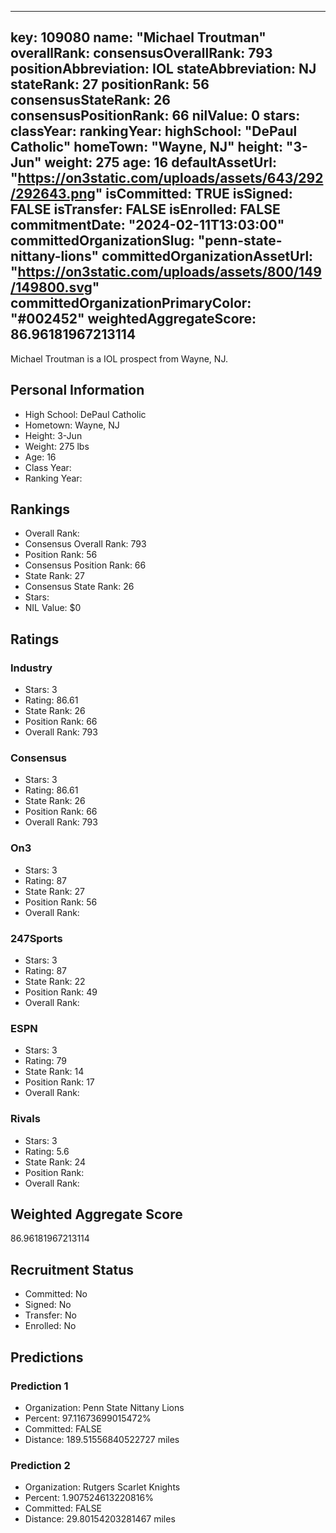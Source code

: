 ---
  key: 109080
  name: "Michael Troutman"
  overallRank: 
  consensusOverallRank: 793
  positionAbbreviation: IOL
  stateAbbreviation: NJ
  stateRank: 27
  positionRank: 56
  consensusStateRank: 26
  consensusPositionRank: 66
  nilValue: 0
  stars: 
  classYear: 
  rankingYear: 
  highSchool: "DePaul Catholic"
  homeTown: "Wayne, NJ"
  height: "3-Jun"
  weight: 275
  age: 16
  defaultAssetUrl: "https://on3static.com/uploads/assets/643/292/292643.png"
  isCommitted: TRUE
  isSigned: FALSE
  isTransfer: FALSE
  isEnrolled: FALSE
  commitmentDate: "2024-02-11T13:03:00"
  committedOrganizationSlug: "penn-state-nittany-lions"
  committedOrganizationAssetUrl: "https://on3static.com/uploads/assets/800/149/149800.svg"
  committedOrganizationPrimaryColor: "#002452"
  weightedAggregateScore: 86.96181967213114
  ---
  
  Michael Troutman is a IOL prospect from Wayne, NJ.
  
  ## Personal Information
  - High School: DePaul Catholic
  - Hometown: Wayne, NJ
  - Height: 3-Jun
  - Weight: 275 lbs
  - Age: 16
  - Class Year: 
  - Ranking Year: 
  
  ## Rankings
  - Overall Rank: 
  - Consensus Overall Rank: 793
  - Position Rank: 56
  - Consensus Position Rank: 66
  - State Rank: 27
  - Consensus State Rank: 26
  - Stars: 
  - NIL Value: $0
  
  ## Ratings
  
  ### Industry
  - Stars: 3
  - Rating: 86.61
  - State Rank: 26
  - Position Rank: 66
  - Overall Rank: 793
  
  ### Consensus
  - Stars: 3
  - Rating: 86.61
  - State Rank: 26
  - Position Rank: 66
  - Overall Rank: 793
  
  ### On3
  - Stars: 3
  - Rating: 87
  - State Rank: 27
  - Position Rank: 56
  - Overall Rank: 
  
  ### 247Sports
  - Stars: 3
  - Rating: 87
  - State Rank: 22
  - Position Rank: 49
  - Overall Rank: 
  
  ### ESPN
  - Stars: 3
  - Rating: 79
  - State Rank: 14
  - Position Rank: 17
  - Overall Rank: 
  
  ### Rivals
  - Stars: 3
  - Rating: 5.6
  - State Rank: 24
  - Position Rank: 
  - Overall Rank: 
  
  ## Weighted Aggregate Score
  86.96181967213114
  
  ## Recruitment Status
  - Committed: No
  - Signed: No
  - Transfer: No
  - Enrolled: No
  
  
  
  ## Predictions
  
  ### Prediction 1
  - Organization: Penn State Nittany Lions
  - Percent: 97.11673699015472%
  - Committed: FALSE
  - Distance: 189.51556840522727 miles
  
  ### Prediction 2
  - Organization: Rutgers Scarlet Knights
  - Percent: 1.907524613220816%
  - Committed: FALSE
  - Distance: 29.80154203281467 miles
  